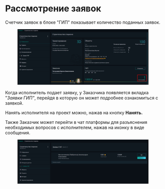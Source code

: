 # Рассмотрение заявок

Счетчик заявок в блоке "ГИП" показывает количество поданных заявок.

<figure><img src="../../.gitbook/assets/image (256).png" alt=""><figcaption></figcaption></figure>

Когда исполнитель подает заявку, у Заказчика появляется вкладка "_Заявки ГИП"_, перейдя в которую он может подробнее ознакомиться с заявкой.&#x20;

Нанять исполнителя на проект можно, нажав на кнопку **Нанять.**&#x20;

Также Заказчик может перейти в чат платформы для разъяснения необходимых вопросов с исполнителем, нажав на иконку в виде сообщения.

<figure><img src="../../.gitbook/assets/image (258).png" alt=""><figcaption></figcaption></figure>
